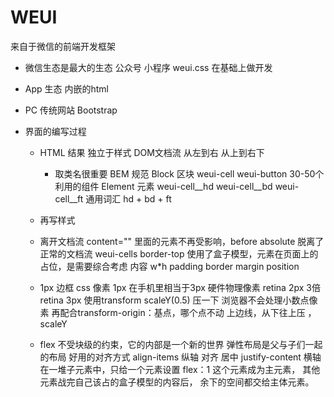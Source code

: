 # WEUI
  来自于微信的前端开发框架
  - 微信生态是最大的生态 公众号 小程序
  weui.css 在基础上做开发
  - App 生态
  内嵌的html
  - PC 传统网站 Bootstrap

  - 界面的编写过程
    - HTML 结果 独立于样式
      DOM文档流  从左到右  从上到右下
      - 取类名很重要
      BEM 规范
      Block 区块 weui-cell
      weui-button 30-50个利用的组件
      Element 元素
      weui-cell__hd
      weui-cell__bd
      weui-cell__ft
      通用词汇 hd + bd + ft
    - 再写样式

    - 离开文档流
      content=""
      里面的元素不再受影响，before absolute 脱离了 正常的文档流
      weui-cells border-top 使用了盒子模型，元素在页面上的占位，是需要综合考虑 内容 w*h
      padding border margin position
    - 1px 边框
     css 像素 1px 在手机里相当于3px
     硬件物理像素 retina 2px 3倍retina 3px
     使用transform scaleY(0.5) 压一下
     浏览器不会处理小数点像素 再配合transform-origin：基点，哪个点不动
     上边线，从下往上压 ，scaleY

     - flex
       不受块级的约束，它的内部是一个新的世界
       弹性布局是父与子们一起的布局
       好用的对齐方式 align-items  纵轴
       对齐 居中 justify-content 横轴
       在一堆子元素中，只给一个元素设置
       flex：1 这个元素成为主元素，
       其他元素战完自己该占的盒子模型的内容后，
       余下的空间都交给主体元素。
     